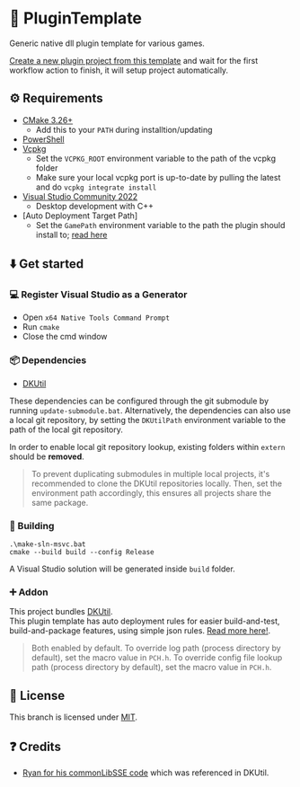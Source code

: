 # 📑 PluginTemplate
Generic native dll plugin template for various games.

[Create a new plugin project from this template](https://github.com/new?template_name=PluginTemplate&template_owner=gottyduke) and wait for the first workflow action to finish, it will setup project automatically. 

## ⚙ Requirements

- [CMake 3.26+](https://cmake.org/)
  - Add this to your `PATH` during installtion/updating
- [PowerShell](https://github.com/PowerShell/PowerShell/releases/latest)
- [Vcpkg](https://github.com/microsoft/vcpkg)
  - Set the `VCPKG_ROOT` environment variable to the path of the vcpkg folder
  - Make sure your local vcpkg port is up-to-date by pulling the latest and do `vcpkg integrate install`
- [Visual Studio Community 2022](https://visualstudio.microsoft.com/)
  - Desktop development with C++
- [Auto Deployment Target Path]
  - Set the `GamePath` environment variable to the path the plugin should install to; [read here](https://github.com/gottyduke/SF_PluginTemplate/wiki/Custom-deployment-rules)
  
## ⬇️ Get started

### 💻 Register Visual Studio as a Generator

- Open `x64 Native Tools Command Prompt`
- Run `cmake`
- Close the cmd window

### 📦 Dependencies

- [DKUtil](https://github.com/gottyduke/DKUtil)

These dependencies can be configured through the git submodule by running `update-submodule.bat`. Alternatively, the dependencies can also use a local git repository, by setting the `DKUtilPath` environment variable to the path of the local git repository.

In order to enable local git repository lookup, existing folders within `extern` should be **removed**.

> To prevent duplicating submodules in multiple local projects, it's recommended to clone the DKUtil repositories locally. Then, set the environment path accordingly, this ensures all projects share the same package.  

### 🔨 Building

```
.\make-sln-msvc.bat
cmake --build build --config Release
```
A Visual Studio solution will be generated inside `build` folder.

### ➕ Addon

This project bundles [DKUtil](https://github.com/gottyduke/DKUtil).  
This plugin template has auto deployment rules for easier build-and-test, build-and-package features, using simple json rules. [Read more here!](https://github.com/gottyduke/SF_PluginTemplate/wiki/Custom-deployment-rules).  
> Both enabled by default.
> To override log path (process directory by default), set the macro value in `PCH.h`.
> To override config file lookup path (process directory by default), set the macro value in `PCH.h`.

## 📖 License

This branch is licensed under [MIT](LICENSE).

## ❓ Credits

- [Ryan for his commonLibSSE code](https://github.com/Ryan-rsm-McKenzie/CommonLibSSE) which was referenced in DKUtil.
